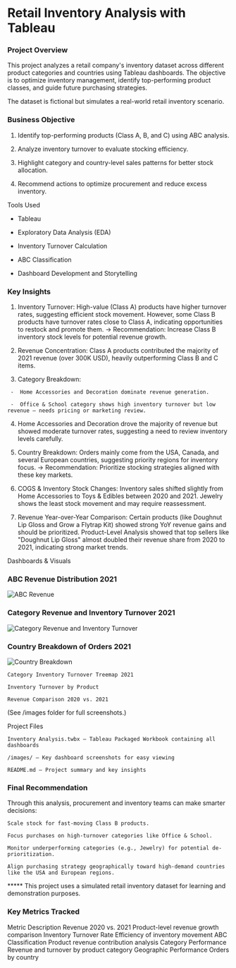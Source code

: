 # Retail Inventory Analysis with Tableau

### Project Overview

This project analyzes a retail company's inventory dataset across different product categories and countries using Tableau dashboards.
The objective is to optimize inventory management, identify top-performing product classes, and guide future purchasing strategies.

The dataset is fictional but simulates a real-world retail inventory scenario.

### Business Objective

  1. Identify top-performing products (Class A, B, and C) using ABC analysis.

  2. Analyze inventory turnover to evaluate stocking efficiency.

  3. Highlight category and country-level sales patterns for better stock allocation.

  4. Recommend actions to optimize procurement and reduce excess inventory.

Tools Used

  - Tableau

  - Exploratory Data Analysis (EDA)

  - Inventory Turnover Calculation

  - ABC Classification

  - Dashboard Development and Storytelling


### Key Insights

   1. Inventory Turnover:
      High-value (Class A) products have higher turnover rates, suggesting efficient stock movement.
      However, some Class B products have turnover rates close to Class A, indicating opportunities to restock and promote them.
    → Recommendation: Increase Class B inventory stock levels for potential revenue growth.

   2. Revenue Concentration:
      Class A products contributed the majority of 2021 revenue (over 300K USD), heavily outperforming Class B and C items.

   3. Category Breakdown:

     -  Home Accessories and Decoration dominate revenue generation.

     -  Office & School category shows high inventory turnover but low revenue — needs pricing or marketing review.

   4. Home Accessories and Decoration drove the majority of revenue but showed moderate turnover rates, suggesting a need to review inventory levels carefully.

   5. Country Breakdown:
      Orders mainly come from the USA, Canada, and several European countries, suggesting priority regions for inventory focus.
    → Recommendation: Prioritize stocking strategies aligned with these key markets.

   6. COGS & Inventory Stock Changes:
      Inventory sales shifted slightly from Home Accessories to Toys & Edibles between 2020 and 2021.
      Jewelry shows the least stock movement and may require reassessment.
      
   7. Revenue Year-over-Year Comparison:
      Certain products (like Doughnut Lip Gloss and Grow a Flytrap Kit) showed strong YoY revenue gains and should be prioritized.
      Product-Level Analysis showed that top sellers like "Doughnut Lip Gloss" almost doubled their revenue share from 2020 to 2021, indicating strong market trends.

Dashboards & Visuals

   ### ABC Revenue Distribution 2021
   ![ABC Revenue](images/abc_revenue_class_a_products.png)

   ### Category Revenue and Inventory Turnover 2021
   ![Category Revenue and Inventory Turnover](images/category_revenue_and_inventory_turnover_2021_treemap.png)

   ### Country Breakdown of Orders 2021
   ![Country Breakdown](images/country_breakdown_by_product_class.png)

    Category Inventory Turnover Treemap 2021

    Inventory Turnover by Product

    Revenue Comparison 2020 vs. 2021


(See /images folder for full screenshots.)

Project Files

    Inventory Analysis.twbx – Tableau Packaged Workbook containing all dashboards

    /images/ – Key dashboard screenshots for easy viewing

    README.md – Project summary and key insights


### Final Recommendation

Through this analysis, procurement and inventory teams can make smarter decisions:

    Scale stock for fast-moving Class B products.

    Focus purchases on high-turnover categories like Office & School.

    Monitor underperforming categories (e.g., Jewelry) for potential de-prioritization.

    Align purchasing strategy geographically toward high-demand countries like the USA and European regions.

***** This project uses a simulated retail inventory dataset for learning and demonstration purposes.

### Key Metrics Tracked
Metric	Description
Revenue 2020 vs. 2021	Product-level revenue growth comparison
Inventory Turnover Rate	Efficiency of inventory movement
ABC Classification	Product revenue contribution analysis
Category Performance	Revenue and turnover by product category
Geographic Performance	Orders by country
